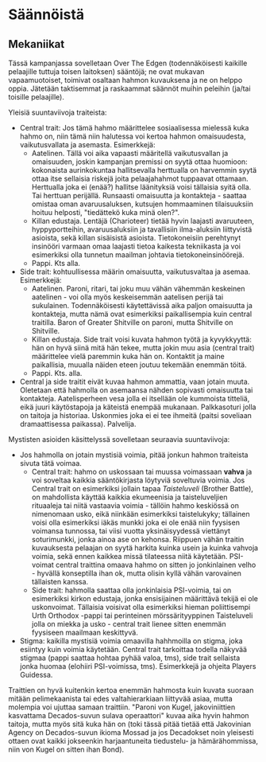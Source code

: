 # Säännöistä

## Mekaniikat

Tässä kampanjassa sovelletaan Over The Edgen (todennäköisesti kaikille pelaajille tuttuja toisen laitoksen) sääntöjä; ne ovat mukavan vapaamuotoiset, toimivat osaltaan hahmon kuvauksena ja ne on helppo oppia. Jätetään taktisemmat ja raskaammat säännöt muihin peleihin (ja/tai toisille pelaajille). 

Yleisiä suuntaviivoja traiteista:

* Central trait: Jos tämä hahmo määrittelee sosiaalisessa mielessä kuka hahmo on, niin tämä niin halutessa voi kertoa hahmon omaisuudesta, vaikutusvallata ja asemasta. Esimerkkejä:
    * Aatelinen. Tällä voi aika vapaasti määritellä vaikutusvallan ja omaisuuden, joskin kampanjan premissi on syytä ottaa huomioon: kokonaista aurinkokuntaa hallitsevalla herttualla on harvemmin syytä ottaa itse sellaisia riskejä joita pelaajahahmot tuppaavat ottamaan. Herttualla joka ei (enää?) hallitse läänityksiä voisi tällaisia syitä olla. Tai herttuan perijällä. Runsaasti omaisuutta ja kontakteja - saattaa omistaa oman avaruusaluksen, kutsujen hommaaminen tilaisuuksiin hoituu helposti, "tiedättekö kuka minä olen?".
    * Killan edustaja. Lentäjä (Charioteer) tietää hyvin laajasti avaruuteen, hyppyportteihin, avaruusaluksiin ja tavallisiin ilma-aluksiin liittyvistä asioista, sekä killan sisäisistä asioista. Tietokoneisiin perehtynyt insinööri varmaan omaa laajasti tietoa kaikesta tekniikasta ja voi esimerkiksi olla tunnetun maailman johtavia tietokoneinsinöörejä.
    * Pappi. Kts alla.
* Side trait: kohtuullisessa määrin omaisuutta, vaikutusvaltaa ja asemaa. Esimerkkejä:
    * Aatelinen. Paroni, ritari, tai joku muu vähän vähemmän keskeinen aatelinen - voi olla myös keskeisemmän aatelisen perijä tai sukulainen. Todennäköisesti käytettävissä aika paljon omaisuutta ja kontakteja, mutta nämä ovat esimerkiksi paikallisempia kuin central traitilla. Baron of Greater Shitville on paroni, mutta Shitville on Shitville.
    * Killan edustaja. Side trait voisi kuvata hahmon työtä ja kyvykkyyttä: hän on hyvä siinä mitä hän tekee, mutta jokin muu asia (central trait) määrittelee vielä paremmin kuka hän on. Kontaktit ja maine paikallisia, muualla näiden eteen joutuu tekemään enemmän töitä.
    * Pappi. Kts. alla.
* Central ja side traitit eivät kuvaa hahmon ammattia, vaan jotain muuta. Oletetaan että hahmolla on asemaansa nähden sopivasti omaisuutta tai kontakteja. Aatelisperheen vesa jolla ei itsellään ole kummoista titteliä, eikä juuri käytöstapoja ja käteistä enempää mukanaan. Palkkasoturi jolla on taitoja ja historiaa. Uskonmies joka ei ei tee ihmeitä (paitsi soveliaan dramaattisessa paikassa). Palvelija.

Mystisten asioiden käsittelyssä sovelletaan seuraavia suuntaviivoja:

* Jos hahmolla on jotain mystisiä voimia, pitää jonkun hahmon traiteista sivuta tätä voimaa.
    * Central trait: hahmo on uskossaan tai muussa voimassaan **vahva** ja voi soveltaa kaikkia sääntökirjasta löytyviä soveltuvia voimia. Jos Central trait on esimerkiksi jollain tapaa *Taisteluveli* (Brother Battle), on mahdollista käyttää kaikkia ekumeenisia ja taisteluveljien rituaaleja tai niitä vastaavia voimia - tällöin hahmo keskiössä on nimenomaan usko, eikä niinkään esimerkiksi taistelukyky; tällainen voisi olla esimerkiksi iäkäs munkki joka ei ole enää niin fyysisen voimansa tunnossa, tai viisi vuotta yksinäisyydessä viettänyt soturimunkki, jonka ainoa ase on kehonsa. Riippuen vähän traitin kuvauksesta pelaajan on syytä harkita kuinka usein ja kuinka vahvoja voimia, sekä ennen kaikkea missä tilateessa niitä käytetään. PSI-voimat central traittina omaava hahmo on sitten jo jonkinlainen velho - hyvällä konseptilla ihan ok, mutta olisin kyllä vähän varovainen tällaisten kanssa.
    * Side trait: hahmolla saattaa olla jonkinlaisia PSI-voimia, tai on esimerkiksi kirkon edustaja, jonka ensisijainen määrittävä tekijä ei ole uskonvoimat. Tällaisia voisivat olla esimerkiksi hieman poliittisempi Urth Orthodox -pappi tai perinteinen mörssärityyppinen Taisteluveli jolla on miekka ja usko - central trait lienee sitten enemmän fyysiseen maailmaan keskittyvä.
* Stigma: kaikilla mystisiä voimia omaavilla hahhmoilla on stigma, joka esiintyy kuin voimia käytetään. Central trait tarkoittaa todella näkyvää stigmaa (pappi saattaa hohtaa pyhää valoa, tms), side trait sellaista jonka huomaa (elohiiri PSI-voimissa, tms). Esimerkkejä ja ohjeita Players Guidessa.

Traittien on hyvä kuitenkin kertoa enemmän hahmosta kuin kuvata suoraan mitään pelimekaanista tai edes valtahierarkiaan liittyvää asiaa, mutta molempia voi ujuttaa samaan traittiin. "Paroni von Kugel, jakoviniittien kasvattama Decados-suvun sulava operaattori" kuvaa aika hyvin hahmon taitoja, mutta myös sitä kuka hän on (toki tässä pitää tietää että Jakovinian Agency on Decados-suvun ikioma Mossad ja jos Decadokset noin yleisesti ottaen ovat kaikki jokseenkin harjaantuneita tiedustelu- ja hämärähommissa, niin von Kugel on sitten ihan Bond).

